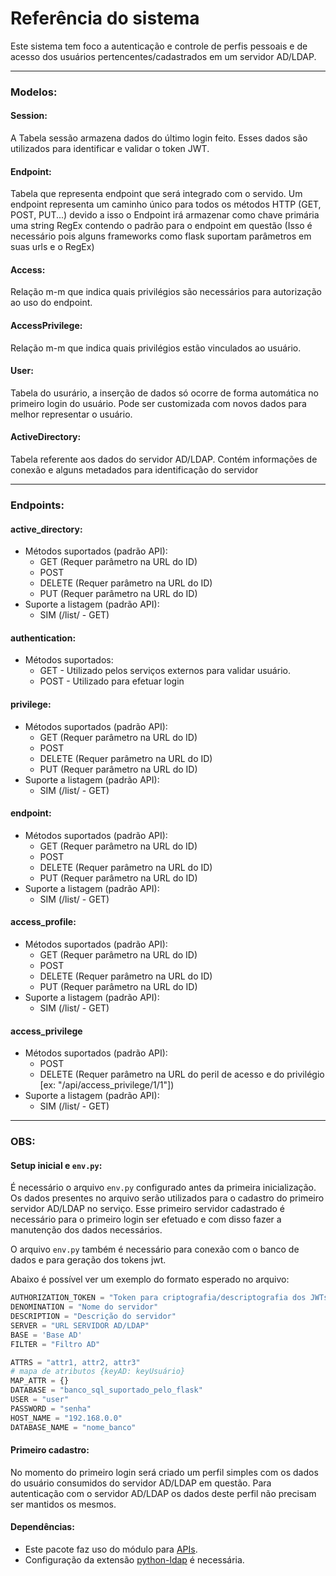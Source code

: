 # Referência do sistema

Este sistema tem foco a autenticação e controle de perfis pessoais e de acesso dos usuários pertencentes/cadastrados em
um servidor AD/LDAP.
___

### Modelos:

#### Session:
A Tabela sessão armazena dados do último login feito. Esses dados são utilizados para identificar e validar o token JWT. 

#### Endpoint:
Tabela que representa endpoint que será integrado com o servido. Um endpoint representa um caminho único para todos os métodos HTTP (GET, POST, PUT...)
devido a isso o Endpoint irá armazenar como chave primária uma string RegEx contendo o padrão para o endpoint em questão (Isso é necessário pois alguns frameworks como flask suportam parâmetros em suas urls e o RegEx) 

#### Access:
Relação m-m que indica quais privilégios são necessários para autorização ao uso do endpoint.


#### AccessPrivilege:
Relação m-m que indica quais privilégios estão vinculados ao usuário.


#### User:
Tabela do usurário, a inserção de dados só ocorre de forma automática no primeiro login do usuário.
Pode ser customizada com novos dados para melhor representar o usuário.

#### ActiveDirectory:
Tabela referente aos dados do servidor AD/LDAP. Contém informações de conexão e alguns metadados para identificação do servidor

___

### Endpoints:


#### active_directory:
- Métodos suportados (padrão API):
  - GET (Requer parâmetro na URL do ID)
  - POST
  - DELETE (Requer parâmetro na URL do ID)
  - PUT (Requer parâmetro na URL do ID)
- Suporte a listagem (padrão API):
  - SIM (/list/ - GET)

#### authentication:
- Métodos suportados:
  - GET - Utilizado pelos serviços externos para validar usuário.
  - POST - Utilizado para efetuar login
#### privilege:
- Métodos suportados (padrão API):
  - GET (Requer parâmetro na URL do ID)
  - POST
  - DELETE (Requer parâmetro na URL do ID)
  - PUT (Requer parâmetro na URL do ID)
- Suporte a listagem (padrão API):
  - SIM (/list/ - GET)

#### endpoint:
- Métodos suportados (padrão API):
  - GET (Requer parâmetro na URL do ID)
  - POST
  - DELETE (Requer parâmetro na URL do ID)
  - PUT (Requer parâmetro na URL do ID)
- Suporte a listagem (padrão API):
  - SIM (/list/ - GET)
  
#### access_profile:
- Métodos suportados (padrão API):
  - GET (Requer parâmetro na URL do ID)
  - POST
  - DELETE (Requer parâmetro na URL do ID)
  - PUT (Requer parâmetro na URL do ID)
- Suporte a listagem (padrão API):
  - SIM (/list/ - GET)

#### access_privilege
- Métodos suportados (padrão API):
  - POST
  - DELETE (Requer parâmetro na URL do peril de acesso e do privilégio \[ex: "/api/access_privilege/1/1"])
- Suporte a listagem (padrão API):
  - SIM (/list/ - GET)


___

### OBS:

#### Setup inicial e `env.py`:

É necessário o arquivo `env.py` configurado antes da primeira inicialização. Os dados presentes no arquivo serão
utilizados para o cadastro do primeiro servidor AD/LDAP no serviço. Esse primeiro servidor cadastrado é necessário
para o primeiro login ser efetuado e com disso fazer a manutenção dos dados necessários.

O arquivo `env.py` também é necessário para conexão com o banco de dados e para geração dos tokens jwt.

Abaixo é possível ver um exemplo do formato esperado no arquivo:

```python
AUTHORIZATION_TOKEN = "Token para criptografia/descriptografia dos JWTs"
DENOMINATION = "Nome do servidor"
DESCRIPTION = "Descrição do servidor"
SERVER = "URL SERVIDOR AD/LDAP"
BASE = 'Base AD'
FILTER = "Filtro AD"

ATTRS = "attr1, attr2, attr3"
# mapa de atributos {keyAD: keyUsuário}
MAP_ATTR = {}
DATABASE = "banco_sql_suportado_pelo_flask"
USER = "user"
PASSWORD = "senha"
HOST_NAME = "192.168.0.0"
DATABASE_NAME = "nome_banco"
```

#### Primeiro cadastro:

No momento do primeiro login será criado um perfil simples com os dados do usuário consumidos do servidor AD/LDAP em
questão. Para autenticação com o servidor AD/LDAP os dados deste perfil não precisam ser mantidos os mesmos.

#### Dependências:

- Este pacote faz uso do módulo para [APIs](https://github.com/not-only-gateway/API).
- Configuração da extensão [python-ldap](https://www.python-ldap.org/en/python-ldap-3.4.0/) é necessária.


